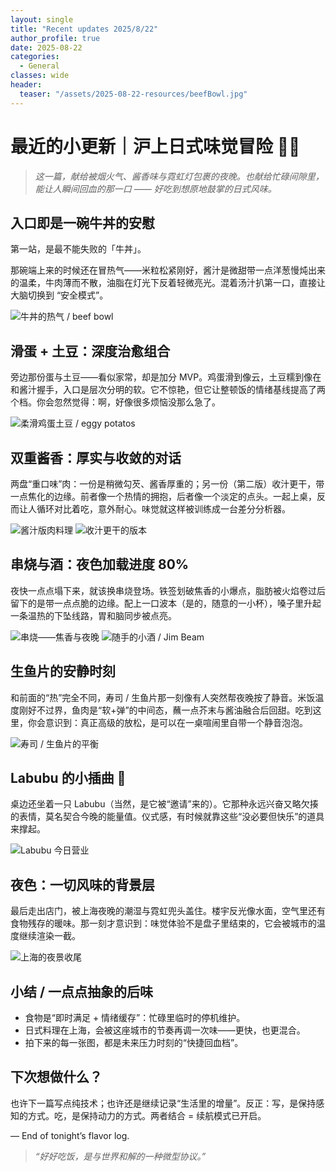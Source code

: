 ```yaml
---
layout: single
title: "Recent updates 2025/8/22"
author_profile: true
date: 2025-08-22
categories:
  - General
classes: wide
header:
  teaser: "/assets/2025-08-22-resources/beefBowl.jpg"
---
```

# 最近的小更新｜沪上日式味觉冒险 🍣🔥

> *这一篇，献给被烟火气、酱香味与霓虹灯包裹的夜晚。也献给忙碌间隙里，能让人瞬间回血的那一口 —— 好吃到想原地鼓掌的日式风味。*

## 入口即是一碗牛丼的安慰
第一站，是最不能失败的「牛丼」。

那碗端上来的时候还在冒热气——米粒松紧刚好，酱汁是微甜带一点洋葱慢炖出来的温柔，牛肉薄而不散，油脂在灯光下反着轻微亮光。混着汤汁扒第一口，直接让大脑切换到 “安全模式”。

![牛丼的热气 / beef bowl](/assets/2025-08-22-resources/beefBowl.jpg)

## 滑蛋 + 土豆：深度治愈组合
旁边那份蛋与土豆——看似家常，却是加分 MVP。鸡蛋滑到像云，土豆糯到像在和酱汁握手，入口是层次分明的软。它不惊艳，但它让整顿饭的情绪基线提高了两个档。你会忽然觉得：啊，好像很多烦恼没那么急了。

![柔滑鸡蛋土豆 / eggy potatos](/assets/2025-08-22-resources/eggyPotatos.jpg)

## 双重酱香：厚实与收敛的对话
两盘“重口味”肉：一份是稍微勾芡、酱香厚重的；另一份（第二版）收汁更干，带一点焦化的边缘。前者像一个热情的拥抱，后者像一个淡定的点头。一起上桌，反而让人循环对比着吃，意外耐心。味觉就这样被训练成一台差分分析器。

![酱汁版肉料理](/assets/2025-08-22-resources/gravyBeef.jpg)
![收汁更干的版本](/assets/2025-08-22-resources/gravyBeef2.jpg)

## 串烧与酒：夜色加载进度 80%
夜快一点点塌下来，就该换串烧登场。铁签划破焦香的小爆点，脂肪被火焰卷过后留下的是带一点点脆的边缘。配上一口波本（是的，随意的一小杯），嗓子里升起一条温热的下坠线路，胃和脑同步被点亮。

![串烧——焦香与夜晚](/assets/2025-08-22-resources/skewers.jpg)
![随手的小酒 / Jim Beam](/assets/2025-08-22-resources/JimBeam.jpg)

## 生鱼片的安静时刻
和前面的“热”完全不同，寿司 / 生鱼片那一刻像有人突然帮夜晚按了静音。米饭温度刚好不过界，鱼肉是“软+弹”的中间态，蘸一点芥末与酱油融合后回甜。吃到这里，你会意识到：真正高级的放松，是可以在一桌喧闹里自带一个静音泡泡。

![寿司 / 生鱼片的平衡](/assets/2025-08-22-resources/sushi.jpg)

## Labubu 的小插曲 🐾
桌边还坐着一只 Labubu（当然，是它被“邀请”来的）。它那种永远兴奋又略欠揍的表情，莫名契合今晚的能量值。仪式感，有时候就靠这些“没必要但快乐”的道具来撑起。

![Labubu 今日营业](/assets/2025-08-22-resources/Labubu.jpg)

## 夜色：一切风味的背景层
最后走出店门，被上海夜晚的潮湿与霓虹兜头盖住。楼宇反光像水面，空气里还有食物残存的暖味。那一刻才意识到：味觉体验不是盘子里结束的，它会被城市的温度继续渲染一截。

![上海的夜景收尾](/assets/2025-08-22-resources/shangHaiNight.jpg)

## 小结 / 一点点抽象的后味
- 食物是“即时满足 + 情绪缓存”：忙碌里临时的停机维护。
- 日式料理在上海，会被这座城市的节奏再调一次味——更快，也更混合。
- 拍下来的每一张图，都是未来压力时刻的“快捷回血档”。

## 下次想做什么？
也许下一篇写点纯技术；也许还是继续记录“生活里的增量”。反正：写，是保持感知的方式。吃，是保持动力的方式。两者结合 = 续航模式已开启。

— End of tonight’s flavor log.

> *“好好吃饭，是与世界和解的一种微型协议。”*





